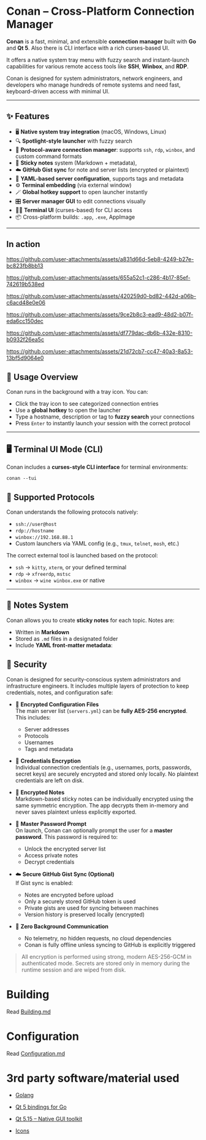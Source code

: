 # Conan – Cross-Platform Connection Manager

**Conan** is a fast, minimal, and extensible **connection manager** built with **Go** and **Qt 5**. Also there is CLI interface with a rich curses-based UI.

It offers a native system tray menu with fuzzy search and instant-launch capabilities for various remote access tools like **SSH**, **Winbox**, and **RDP**.

Conan is designed for system administrators, network engineers, and developers who manage hundreds of remote systems and need fast, keyboard-driven access with minimal UI.

---

## ✨ Features

- 🖥️ **Native system tray integration** (macOS, Windows, Linux)
- 🔍 **Spotlight-style launcher** with fuzzy search
- 🧠 **Protocol-aware connection manager**: supports `ssh`, `rdp`, `winbox`, and custom command formats
- 📝 **Sticky notes** system (Markdown + metadata),
- ☁️ **GitHub Gist sync** for note and server lists (encrypted or plaintext)
- 🔐 **YAML-based server configuration**, supports tags and metadata
- ⚙️ **Terminal embedding** (via external window)
- 🪄 **Global hotkey support** to open launcher instantly
- 🎛️ **Server manager GUI** to edit connections visually
- 🧑‍💻 **Terminal UI** (curses-based) for CLI access
- 📦 Cross-platform builds: `.app`, `.exe`, AppImage

---

## In action



https://github.com/user-attachments/assets/a831d66d-5eb8-4249-b27e-bc823fb8bb13

https://github.com/user-attachments/assets/655a52c1-c286-4b17-85ef-742619b538ed

https://github.com/user-attachments/assets/420259d0-bd82-442d-a06b-c6acd48e0e06

https://github.com/user-attachments/assets/9ce2b8c3-ead9-48d2-b07f-eda6cc150dec

https://github.com/user-attachments/assets/df779dac-db6b-432e-8310-b0932f26ea5c

https://github.com/user-attachments/assets/21d72cb7-cc47-40a3-8a53-13bf5d9064e0



## 🚀 Usage Overview

Conan runs in the background with a tray icon. You can:
- Click the tray icon to see categorized connection entries
- Use a **global hotkey** to open the launcher
- Type a hostname, description or tag to **fuzzy search** your connections
- Press `Enter` to instantly launch your session with the correct protocol

---


## 🖥️ Terminal UI Mode (CLI)

Conan includes a **curses-style CLI interface** for terminal environments:

```
conan --tui
```

## 🔗 Supported Protocols

Conan understands the following protocols natively:

- `ssh://user@host`
- `rdp://hostname`
- `winbox://192.168.88.1`
- Custom launchers via YAML config (e.g., `tmux`, `telnet`, `mosh`, etc.)

The correct external tool is launched based on the protocol:
- `ssh` → `kitty`, `xterm`, or your defined terminal
- `rdp` → `xfreerdp`, `mstsc`
- `winbox` → `wine winbox.exe` or native

---

## 🧾 Notes System

Conan allows you to create **sticky notes** for each topic. Notes are:

- Written in **Markdown**
- Stored as `.md` files in a designated folder
- Include **YAML front-matter metadata**:


## 🔐 Security

Conan is designed for security-conscious system administrators and infrastructure engineers. It includes multiple layers of protection to keep credentials, notes, and configuration safe:

- 🔐 **Encrypted Configuration Files**  
  The main server list (`servers.yml`) can be **fully AES-256 encrypted**. This includes:
  - Server addresses
  - Protocols
  - Usernames
  - Tags and metadata

- 🔑 **Credentials Encryption**  
  Individual connection credentials (e.g., usernames, ports, passwords, secret keys) are securely encrypted and stored only locally. No plaintext credentials are left on disk.

- 📝 **Encrypted Notes**  
  Markdown-based sticky notes can be individually encrypted using the same symmetric encryption. The app decrypts them in-memory and never saves plaintext unless explicitly exported.

- 🔐 **Master Password Prompt**  
  On launch, Conan can optionally prompt the user for a **master password**. This password is required to:
  - Unlock the encrypted server list
  - Access private notes
  - Decrypt credentials

- ☁️ **Secure GitHub Gist Sync (Optional)**  
  If Gist sync is enabled:
  - Notes are encrypted before upload
  - Only a securely stored GitHub token is used
  - Private gists are used for syncing between machines
  - Version history is preserved locally (encrypted)

- 🧠 **Zero Background Communication**  
  - No telemetry, no hidden requests, no cloud dependencies
  - Conan is fully offline unless syncing to GitHub is explicitly triggered

> All encryption is performed using strong, modern AES-256-GCM in authenticated mode. Secrets are stored only in memory during the runtime session and are wiped from disk.


# Building

Read [Building.md](/doc/BUILDING.md)

# Configuration

Read [Configuration.md](/doc/CONFIGURATION.md)

# 3rd party software/material used

* [Golang](https://go.dev)

* [Qt 5 bindings for Go](https://github.com/mappu/miqt)
* [Qt 5.15 – Native GUI toolkit](https://www.qt.io)
* [Icons](https://icon.kitchen)
